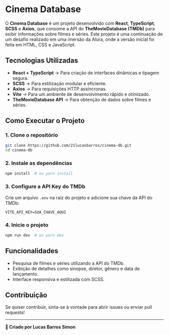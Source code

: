 # Cinema Database

O **Cinema Database** é um projeto desenvolvido com **React**, **TypeScript**, **SCSS** e **Axios**, que consome a API do **TheMovieDatabase (TMDb)** para exibir informações sobre filmes e séries. Este projeto é uma continuação de um desafio realizado em uma imersão da Alura, onde a versão inicial foi feita em HTML, CSS e JavaScript.

## Tecnologias Utilizadas

- **React + TypeScript** → Para criação de interfaces dinâmicas e tipagem segura.
- **SCSS** → Para estilização modular e eficiente.
- **Axios** → Para requisições HTTP assíncronas.
- **Vite** → Para um ambiente de desenvolvimento rápido e otimizado.
- **TheMovieDatabase API** → Para obtenção de dados sobre filmes e séries.

## Como Executar o Projeto

### 1. Clone o repositório

```bash
git clone https://github.com/21lucasbarros/cinema-db.git
cd cinema-db
```

### 2. Instale as dependências

```bash
npm install  # ou yarn install
```

### 3. Configure a API Key do TMDb

Crie um arquivo `.env` na raiz do projeto e adicione sua chave da API do TMDb:

```env
VITE_API_KEY=SUA_CHAVE_AQUI
```

### 4. Inicie o projeto

```bash
npm run dev  # ou yarn dev
```

## Funcionalidades

- Pesquisa de filmes e séries utilizando a API do TMDb.
- Exibição de detalhes como sinopse, diretor, gênero e data de lançamento.
- Interface responsiva e estilizada com SCSS.

## Contribuição

Se quiser contribuir, sinta-se à vontade para abrir issues ou enviar pull requests!

---

**🎯 Criado por Lucas Barros Simon**
